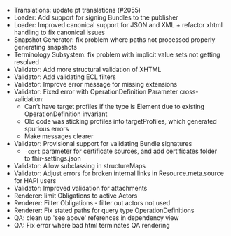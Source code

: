 
* Translations: update pt translations (#2055)
* Loader: Add support for signing Bundles to the publisher
* Loader: Improved canonical support for JSON and XML + refactor xhtml handling to fix canonical issues
* Snapshot Generator: fix problem where paths not processed properly generating snapshots
* Terminology Subsystem: fix problem with implicit value sets not getting resolved
* Validator: Add more structural validation of XHTML
* Validator: Add validating ECL filters
* Validator: Improve error message for missing extensions
* Validator: Fixed error with OperationDefinition Parameter cross-validation:
  * Can't have target profiles if the type is Element due to existing OperationDefinition invariant
  * Old code was sticking profiles into targetProfiles, which generated spurious errors
  * Make messages clearer
* Validator: Provisional support for validating Bundle signatures
  * `-cert` parameter for certificate sources, and add certificates folder to fhir-settings.json
* Validator: Allow subclassing in structureMaps
* Validator: Adjust errors for broken internal links in Resource.meta.source for HAPI users
* Validator: Improved validation for attachments
* Renderer: limit Obligations to active Actors
* Renderer: Filter Obligations - filter out actors not used
* Renderer: Fix stated paths for query type OperationDefinitions
* QA: clean up 'see above' references in dependency view
* QA: Fix error where bad html terminates QA rendering




